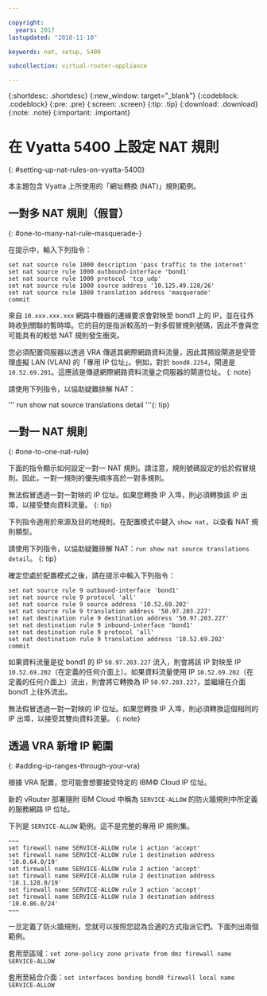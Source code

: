 ```yaml
---

copyright:
  years: 2017
lastupdated: "2018-11-10"

keywords: nat, setup, 5400

subcollection: virtual-router-appliance

---
```


{:shortdesc: .shortdesc}
{:new_window: target="_blank"}
{:codeblock: .codeblock}
{:pre: .pre}
{:screen: .screen}
{:tip: .tip}
{:download: .download}
{:note: .note}
{:important: .important}

# 在 Vyatta 5400 上設定 NAT 規則
{: #setting-up-nat-rules-on-vyatta-5400}

本主題包含 Vyatta 上所使用的「網址轉換 (NAT)」規則範例。

## 一對多 NAT 規則（假冒）
{: #one-to-many-nat-rule-masquerade-}

在提示中，輸入下列指令：

~~~
set nat source rule 1000 description 'pass traffic to the internet'
set nat source rule 1000 outbound-interface 'bond1'
set nat source rule 1000 protocol 'tcp_udp'
set nat source rule 1000 source address '10.125.49.128/26'
set nat source rule 1000 translation address 'masquerade'
commit
~~~

來自 `10.xxx.xxx.xxx` 網路中機器的連線要求會對映至 bond1 上的 IP，並在往外時收到關聯的暫時埠。它的目的是指派較高的一對多假冒規則號碼，因此不會與您可能具有的較低 NAT 規則發生衝突。

您必須配置伺服器以透過 VRA 傳遞其網際網路資料流量，因此其預設閘道是受管理虛擬 LAN (VLAN) 的「專用 IP 位址」。例如，對於 `bond0.2254`，閘道是 `10.52.69.201`。這應該是傳遞網際網路資料流量之伺服器的閘道位址。
{: note}

請使用下列指令，以協助疑難排解 NAT：

  '''
  run show nat source translations detail 
'''{: tip}

## 一對一 NAT 規則
{: #one-to-one-nat-rule}

下面的指令顯示如何設定一對一 NAT 規則。請注意，規則號碼設定的低於假冒規則。因此，一對一規則的優先順序高於一對多規則。

無法假冒透過一對一對映的 IP 位址。如果您轉換 IP 入埠，則必須轉換該 IP 出埠，以接受雙向資料流量。
{: tip}

下列指令適用於來源及目的地規則。在配置模式中鍵入 `show nat`，以查看 NAT 規則類型。

  請使用下列指令，以協助疑難排解 NAT：`run show nat source translations detail`。
  {: tip}

確定您處於配置模式之後，請在提示中輸入下列指令：

~~~
set nat source rule 9 outbound-interface 'bond1'
set nat source rule 9 protocol 'all'
set nat source rule 9 source address '10.52.69.202'
set nat source rule 9 translation address '50.97.203.227'
set nat destination rule 9 destination address '50.97.203.227'
set nat destination rule 9 inbound-interface 'bond1'
set nat destination rule 9 protocol 'all'
set nat destination rule 9 translation address '10.52.69.202'
commit
~~~

如果資料流量是從 bond1 的 IP `50.97.203.227` 流入，則會將該 IP 對映至 IP `10.52.69.202`（在定義的任何介面上）。如果資料流量使用 IP `10.52.69.202`（在定義的任何介面上）流出，則會將它轉換為 IP `50.97.203.227`，並繼續在介面 bond1 上往外流出。

無法假冒透過一對一對映的 IP 位址。如果您轉換 IP 入埠，則必須轉換這個相同的 IP 出埠，以接受其雙向資料流量。
{: note}

## 透過 VRA 新增 IP 範圍
{: #adding-ip-ranges-through-your-vra}

根據 VRA 配置，您可能會想要接受特定的 IBM© Cloud IP 位址。

新的 vRouter 部署隨附 IBM Cloud 中稱為 `SERVICE-ALLOW` 的防火牆規則中所定義的服務網路 IP 位址。

下列是 `SERVICE-ALLOW` 範例。這不是完整的專用 IP 規則集。

```
~~~
set firewall name SERVICE-ALLOW rule 1 action 'accept'
set firewall name SERVICE-ALLOW rule 1 destination address '10.0.64.0/19'
set firewall name SERVICE-ALLOW rule 2 action 'accept'
set firewall name SERVICE-ALLOW rule 2 destination address '10.1.128.0/19'
set firewall name SERVICE-ALLOW rule 3 action 'accept'
set firewall name SERVICE-ALLOW rule 3 destination address '10.0.86.0/24'
~~~
```

一旦定義了防火牆規則，您就可以按照您認為合適的方式指派它們。下面列出兩個範例。

套用至區域：`set zone-policy zone private from dmz firewall name SERVICE-ALLOW`

套用至結合介面：`set interfaces bonding bond0 firewall local name SERVICE-ALLOW`
